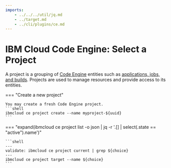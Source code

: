 ```yaml
---
imports:
    - ../../../util/jq.md
    - ../target.md
    - ../cli/plugins/ce.md
---
```


# IBM Cloud Code Engine: Select a Project

A project is a grouping of [Code
Engine](https://cloud.ibm.com/docs/codeengine) entities such as
[applications, jobs, and
builds](https://cloud.ibm.com/docs/codeengine?topic=codeengine-about#terminology). Projects
are used to manage resources and provide access to its entities.

=== "Create a new project"

    You may create a fresh Code Engine project.
    ```shell
    ibmcloud ce project create --name myproject-${uuid}
    ```

=== "expand(ibmcloud ce project list  -o json | jq -r '.[] | select(.state == \"active\").name')"

    ```shell
    ---
    validate: ibmcloud ce project current | grep ${choice}
    ---
    ibmcloud ce project target --name ${choice}
    ```
